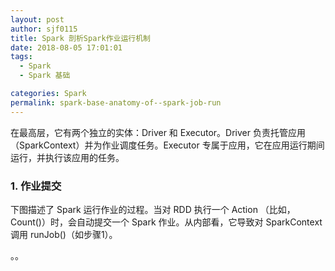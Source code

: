 ```yaml
---
layout: post
author: sjf0115
title: Spark 剖析Spark作业运行机制
date: 2018-08-05 17:01:01
tags:
  - Spark
  - Spark 基础

categories: Spark
permalink: spark-base-anatomy-of--spark-job-run
---
```




在最高层，它有两个独立的实体：Driver 和 Executor。Driver 负责托管应用（SparkContext）并为作业调度任务。Executor 专属于应用，它在应用运行期间运行，并执行该应用的任务。

### 1. 作业提交

下图描述了 Spark 运行作业的过程。当对 RDD 执行一个 Action （比如，Count()）时，会自动提交一个 Spark 作业。从内部看，它导致对 SparkContext 调用 runJob()（如步骤1）。





































。。
